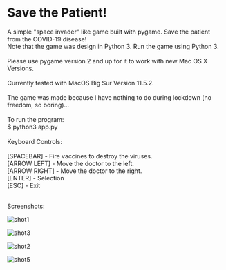 # Save the Patient!

A simple "space invader" like game built with pygame. Save the patient from the COVID-19 disease!<br />
Note that the game was design in Python 3.  Run the game using Python 3.<br /><br />
Please use pygame version 2 and up for it to work with new Mac OS X Versions.
<br />
<br />
Currently tested with MacOS Big Sur Version 11.5.2.
<br />
<br />
The game was made because I have nothing to do during lockdown (no freedom, so boring)...
<br />
<br />
To run the program:<br />
$ python3 app.py
<br />
<br />
Keyboard Controls:<br />
<br />
\[SPACEBAR\] - Fire vaccines to destroy the viruses.<br />
\[ARROW LEFT\] - Move the doctor to the left.<br />
\[ARROW RIGHT\] - Move the doctor to the right.<br />
\[ENTER\] - Selection<br />
\[ESC\] - Exit<br />
<br />

Screenshots:


![shot1](https://user-images.githubusercontent.com/2027197/80925885-13982300-8dc6-11ea-9238-c743434d6ab6.png)

![shot3](https://user-images.githubusercontent.com/2027197/80925888-185cd700-8dc6-11ea-9501-8d6217c7da5e.png)

![shot2](https://user-images.githubusercontent.com/2027197/80925893-1bf05e00-8dc6-11ea-9a7b-c139e974e9b4.png)

![shot5](https://user-images.githubusercontent.com/2027197/80926804-f5cdbc80-8dcb-11ea-8071-abda8963ff7c.png)


